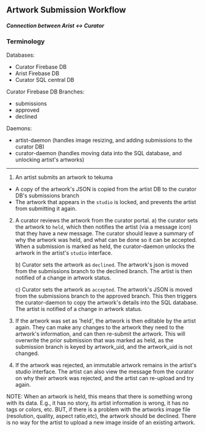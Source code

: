 ## Artwork Submission Workflow
##### Connection between  Arist <-> Curator

### Terminology

Databases:
- Curator Firebase DB
- Arist   Firebase DB
- Curator SQL central DB

Curator Firebase DB Branches:
- submissions
- approved
- declined 

Daemons:
- artist-daemon (handles image resizing, and adding submissions to the curator DB)
- curator-daemon (handles moving data into the SQL database, and unlocking artist's artworks)

--------------------------------------------

1. An artist submits an artwork to tekuma
 - A copy of the artwork's JSON is copied from the artist DB to the curator DB's submissions branch
 - The artwork that appears in the `studio` is locked, and prevents the artist from submitting it again. 

2. A curator reviews the artwork from the curator portal.
	a) the curator sets the artwork to `held`, which then notifies the artist (via a message icon) that they have a new message. The curator should leave a summary of why the artwork was held, and what can be done so it can be accepted. When a submission is marked as held, the curator-daemon unlocks the artwork in the artist's `studio` interface.

	b) Curator sets the artwork as `declined`. The artwork's json is moved from the submissions branch to the declined branch. The artist is then notified of a change in artwork status. 

	c) Curator sets the artwork as `accepted`. The artwork's JSON is moved from the submissions branch to the approved branch. This then triggers the curator-daemon to copy the artwork's details into the SQL database. The artist is notified of a change in artwork status.

3. If the artwork was set as 'held', the artwork is then editable by the artist again. They can make any changes to the artwork they need to the artwork's information, and can then re-submit the artwork. This will overwrite the prior submission that was marked as held, as the submission branch is keyed by artwork_uid, and the artwork_uid is not changed. 

4. If the artwork was rejected, an immutable artwork remains in the artist's studio interface. The artist can also view the message from the curator on why their artwork was rejected, and the artist can re-upload and try again.

NOTE: When an artwork is held, this means that there is something wrong with its data. E.g., it has no story, its artist information is wrong, it has no tags or colors, etc. 
BUT, if there is a problem with the artworks image file (resolution, quality, aspect ratio,etc), the artwork should be declined. There is no way for the artist to upload a new image inside of an existing artwork. 
